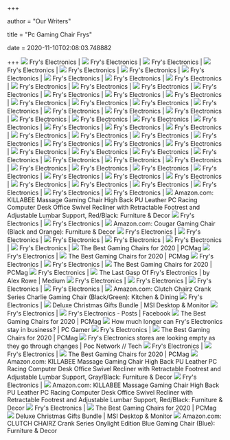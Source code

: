 +++
        
author = "Our Writers"
        
title = "Pc Gaming Chair Frys"
        
date = 2020-11-10T02:08:03.748882
        
+++
[ ![](https://images.frys.com/art/product/big/9323320.01.big.jpg)](https://images.frys.com/art/product/big/9323320.01.big.jpg) Fry's Electronics |
[ ![](https://images.frys.com/art/product/big/9565142.03.big.jpg)](https://images.frys.com/art/product/big/9565142.03.big.jpg) Fry's Electronics |
[ ![](https://images.frys.com/art/product/big/9751894.01.big.jpg)](https://images.frys.com/art/product/big/9751894.01.big.jpg) Fry's Electronics |
[ ![](https://images.frys.com/art/product/big/9323340.01.big.jpg)](https://images.frys.com/art/product/big/9323340.01.big.jpg) Fry's Electronics |
[ ![](https://images.frys.com/art/product/big/9751074.01.big.jpg)](https://images.frys.com/art/product/big/9751074.01.big.jpg) Fry's Electronics |
[ ![](https://images.frys.com/art/product/big/9752024.01.big.jpg)](https://images.frys.com/art/product/big/9752024.01.big.jpg) Fry's Electronics |
[ ![](https://images.frys.com/art/product/big/9323410.01.big.jpg)](https://images.frys.com/art/product/big/9323410.01.big.jpg) Fry's Electronics |
[ ![](https://images.frys.com/art/product/big/9395180.01.big.jpg)](https://images.frys.com/art/product/big/9395180.01.big.jpg) Fry's Electronics |
[ ![](https://images.frys.com/art/product/big/9820075.01.big.jpg)](https://images.frys.com/art/product/big/9820075.01.big.jpg) Fry's Electronics |
[ ![](https://images.frys.com/art/product/big/9661413.01.big.jpg)](https://images.frys.com/art/product/big/9661413.01.big.jpg) Fry's Electronics |
[ ![](https://images.frys.com/art/product/big/10008801.01.big.jpg)](https://images.frys.com/art/product/big/10008801.01.big.jpg) Fry's Electronics |
[ ![](https://images.frys.com/art/product/big/9752034.04.big.jpg)](https://images.frys.com/art/product/big/9752034.04.big.jpg) Fry's Electronics |
[ ![](https://images.frys.com/art/product/big/9323360.04.big.jpg)](https://images.frys.com/art/product/big/9323360.04.big.jpg) Fry's Electronics |
[ ![](https://images.frys.com/art/product/big/9323400.01.big.jpg)](https://images.frys.com/art/product/big/9323400.01.big.jpg) Fry's Electronics |
[ ![](https://images.frys.com/art/product/big/9323320.02.big.jpg)](https://images.frys.com/art/product/big/9323320.02.big.jpg) Fry's Electronics |
[ ![](https://images.frys.com/art/product/big/9802835.01.big.jpg)](https://images.frys.com/art/product/big/9802835.01.big.jpg) Fry's Electronics |
[ ![](https://images.frys.com/art/product/big/9752024.07.big.jpg)](https://images.frys.com/art/product/big/9752024.07.big.jpg) Fry's Electronics |
[ ![](https://images.frys.com/art/product/big/10008801.02.big.jpg)](https://images.frys.com/art/product/big/10008801.02.big.jpg) Fry's Electronics |
[ ![](https://images.frys.com/art/product/big/9605823.02.big.jpg)](https://images.frys.com/art/product/big/9605823.02.big.jpg) Fry's Electronics |
[ ![](https://images.frys.com/art/product/big/9565142.02.big.jpg)](https://images.frys.com/art/product/big/9565142.02.big.jpg) Fry's Electronics |
[ ![](https://images.frys.com/art/product/big/9661413.03.big.jpg)](https://images.frys.com/art/product/big/9661413.03.big.jpg) Fry's Electronics |
[ ![](https://images.frys.com/art/product/big/9820275.01.big.jpg)](https://images.frys.com/art/product/big/9820275.01.big.jpg) Fry's Electronics |
[ ![](https://images.frys.com/art/product/big/9661473.03.big.jpg)](https://images.frys.com/art/product/big/9661473.03.big.jpg) Fry's Electronics |
[ ![](https://images.frys.com/art/product/big/9323390.02.big.jpg)](https://images.frys.com/art/product/big/9323390.02.big.jpg) Fry's Electronics |
[ ![](https://images.frys.com/art/product/big/9323340.04.big.jpg)](https://images.frys.com/art/product/big/9323340.04.big.jpg) Fry's Electronics |
[ ![](https://images.frys.com/art/product/big/9026857.06.big.jpg)](https://images.frys.com/art/product/big/9026857.06.big.jpg) Fry's Electronics |
[ ![](https://images.frys.com/art/product/big/9323360.01.big.jpg)](https://images.frys.com/art/product/big/9323360.01.big.jpg) Fry's Electronics |
[ ![](https://images.frys.com/art/product/big/9026877.02.big.jpg)](https://images.frys.com/art/product/big/9026877.02.big.jpg) Fry's Electronics |
[ ![](https://images.frys.com/art/product/big/9605823.06.big.jpg)](https://images.frys.com/art/product/big/9605823.06.big.jpg) Fry's Electronics |
[ ![](https://images.frys.com/art/product/big/9820105.04.big.jpg)](https://images.frys.com/art/product/big/9820105.04.big.jpg) Fry's Electronics |
[ ![](https://images.frys.com/art/product/big/9605823.04.big.jpg)](https://images.frys.com/art/product/big/9605823.04.big.jpg) Fry's Electronics |
[ ![](https://images.frys.com/art/product/big/9140548.02.big.jpg)](https://images.frys.com/art/product/big/9140548.02.big.jpg) Fry's Electronics |
[ ![](https://images.frys.com/art/product/big/9752474.05.big.jpg)](https://images.frys.com/art/product/big/9752474.05.big.jpg) Fry's Electronics |
[ ![](https://images.frys.com/art/product/big/9323340.02.big.jpg)](https://images.frys.com/art/product/big/9323340.02.big.jpg) Fry's Electronics |
[ ![](https://images.frys.com/art/product/big/9975016.08.big.jpg)](https://images.frys.com/art/product/big/9975016.08.big.jpg) Fry's Electronics |
[ ![](https://images.frys.com/art/product/big/9395180.03.big.jpg)](https://images.frys.com/art/product/big/9395180.03.big.jpg) Fry's Electronics |
[ ![](https://images.frys.com/art/product/big/9605823.11.big.jpg)](https://images.frys.com/art/product/big/9605823.11.big.jpg) Fry's Electronics |
[ ![](https://images.frys.com/art/product/big/9323400.06.big.jpg)](https://images.frys.com/art/product/big/9323400.06.big.jpg) Fry's Electronics |
[ ![](https://images.frys.com/art/product/big/9323410.06.big.jpg)](https://images.frys.com/art/product/big/9323410.06.big.jpg) Fry's Electronics |
[ ![](https://images.frys.com/art/product/big/9951066.04.big.jpg)](https://images.frys.com/art/product/big/9951066.04.big.jpg) Fry's Electronics |
[ ![](https://images.frys.com/art/product/big/9323410.08.big.jpg)](https://images.frys.com/art/product/big/9323410.08.big.jpg) Fry's Electronics |
[ ![](https://images.frys.com/art/product/big/9820275.02.big.jpg)](https://images.frys.com/art/product/big/9820275.02.big.jpg) Fry's Electronics |
[ ![](https://images.frys.com/art/product/big/9323410.04.big.jpg)](https://images.frys.com/art/product/big/9323410.04.big.jpg) Fry's Electronics |
[ ![](https://images.frys.com/art/product/big/9752464.02.big.jpg)](https://images.frys.com/art/product/big/9752464.02.big.jpg) Fry's Electronics |
[ ![](https://images.frys.com/art/product/big/10034211.01.big.jpg)](https://images.frys.com/art/product/big/10034211.01.big.jpg) Fry's Electronics |
[ ![](https://images.frys.com/art/product/big/9323400.05.big.jpg)](https://images.frys.com/art/product/big/9323400.05.big.jpg) Fry's Electronics |
[ ![](https://images.frys.com/art/product/big/9323410.03.big.jpg)](https://images.frys.com/art/product/big/9323410.03.big.jpg) Fry's Electronics |
[ ![](https://images.frys.com/art/product/big/9323320.05.big.jpg)](https://images.frys.com/art/product/big/9323320.05.big.jpg) Fry's Electronics |
[ ![](https://images.frys.com/art/product/big/9820105.03.big.jpg)](https://images.frys.com/art/product/big/9820105.03.big.jpg) Fry's Electronics |
[ ![](https://images.frys.com/art/product/big/9323400.04.big.jpg)](https://images.frys.com/art/product/big/9323400.04.big.jpg) Fry's Electronics |
[ ![](https://images.frys.com/art/product/300x300/9751074.10.prod.jpg)](https://images.frys.com/art/product/300x300/9751074.10.prod.jpg) Fry's Electronics |
[ ![](https://images.frys.com/art/product/big/9947746.01.big.jpg)](https://images.frys.com/art/product/big/9947746.01.big.jpg) Fry's Electronics |
[ ![](https://images.frys.com/art/product/big/9752474.04.big.jpg)](https://images.frys.com/art/product/big/9752474.04.big.jpg) Fry's Electronics |
[ ![](https://images.frys.com/art/product/big/9026977.07.big.jpg)](https://images.frys.com/art/product/big/9026977.07.big.jpg) Fry's Electronics |
[ ![](https://images.frys.com/art/product/big/10037011.01.big.jpg)](https://images.frys.com/art/product/big/10037011.01.big.jpg) Fry's Electronics |
[ ![](https://images.frys.com/art/product/big/9323310.05.big.jpg)](https://images.frys.com/art/product/big/9323310.05.big.jpg) Fry's Electronics |
[ ![](https://images.frys.com/art/product/big/9752034.05.big.jpg)](https://images.frys.com/art/product/big/9752034.05.big.jpg) Fry's Electronics |
[ ![](https://images.frys.com/art/product/big/9605823.07.big.jpg)](https://images.frys.com/art/product/big/9605823.07.big.jpg) Fry's Electronics |
[ ![](https://images-na.ssl-images-amazon.com/images/I/61zjmoZLRzL._AC_SX522_.jpg)](https://images-na.ssl-images-amazon.com/images/I/61zjmoZLRzL._AC_SX522_.jpg) Amazon.com: KILLABEE Massage Gaming Chair High Back PU Leather PC Racing  Computer Desk Office Swivel Recliner with Retractable Footrest and  Adjustable Lumbar Support, Red/Black: Furniture & Decor
[ ![](https://images.frys.com/art/product/big/9323400.03.big.jpg)](https://images.frys.com/art/product/big/9323400.03.big.jpg) Fry's Electronics |
[ ![](https://images.frys.com/art/product/big/9140548.05.big.jpg)](https://images.frys.com/art/product/big/9140548.05.big.jpg) Fry's Electronics |
[ ![](https://images-na.ssl-images-amazon.com/images/I/61aXcenyrWL._AC_SX522_.jpg)](https://images-na.ssl-images-amazon.com/images/I/61aXcenyrWL._AC_SX522_.jpg) Amazon.com: Cougar Gaming Chair (Black and Orange): Furniture & Decor
[ ![](https://images.frys.com/art/product/big/9975016.05.big.jpg)](https://images.frys.com/art/product/big/9975016.05.big.jpg) Fry's Electronics |
[ ![](https://images.frys.com/art/product/big/9565142.12.big.jpg)](https://images.frys.com/art/product/big/9565142.12.big.jpg) Fry's Electronics |
[ ![](https://images.frys.com/art/product/big/9026977.06.big.jpg)](https://images.frys.com/art/product/big/9026977.06.big.jpg) Fry's Electronics |
[ ![](https://images.frys.com/art/product/big/9323400.02.big.jpg)](https://images.frys.com/art/product/big/9323400.02.big.jpg) Fry's Electronics |
[ ![](https://images.frys.com/art/product/big/9266129.08.big.jpg)](https://images.frys.com/art/product/big/9266129.08.big.jpg) Fry's Electronics |
[ ![](https://images.frys.com/art/product/big/9752024.04.big.jpg)](https://images.frys.com/art/product/big/9752024.04.big.jpg) Fry's Electronics |
[ ![](https://i.pcmag.com/imagery/reviews/00yJS0v45fMMdRvhAp53QsN-4..1569474653.jpg)](https://i.pcmag.com/imagery/reviews/00yJS0v45fMMdRvhAp53QsN-4..1569474653.jpg) The Best Gaming Chairs for 2020 | PCMag
[ ![](https://images.frys.com/art/product/big/9026887.01.big.jpg)](https://images.frys.com/art/product/big/9026887.01.big.jpg) Fry's Electronics |
[ ![](https://i.pcmag.com/imagery/roundups/01nItxF7gLV1QBkVufORlYb-6..1589994508.jpg)](https://i.pcmag.com/imagery/roundups/01nItxF7gLV1QBkVufORlYb-6..1589994508.jpg) The Best Gaming Chairs for 2020 | PCMag
[ ![](https://images.frys.com/art/product/big/9140548.07.big.jpg)](https://images.frys.com/art/product/big/9140548.07.big.jpg) Fry's Electronics |
[ ![](https://images.frys.com/art/product/big/9752034.09.big.jpg)](https://images.frys.com/art/product/big/9752034.09.big.jpg) Fry's Electronics |
[ ![](https://i.pcmag.com/imagery/roundups/01nItxF7gLV1QBkVufORlYb-7..1589994508.jpg)](https://i.pcmag.com/imagery/roundups/01nItxF7gLV1QBkVufORlYb-7..1589994508.jpg) The Best Gaming Chairs for 2020 | PCMag
[ ![](https://images.frys.com/art/product/big/9565142.06.big.jpg)](https://images.frys.com/art/product/big/9565142.06.big.jpg) Fry's Electronics |
[ ![](https://miro.medium.com/max/8064/1*Uf8gMjqzJjcghRS3_wAZZw.jpeg)](https://miro.medium.com/max/8064/1*Uf8gMjqzJjcghRS3_wAZZw.jpeg) The Last Gasp Of Fry's Electronics | by Alex Rowe | Medium
[ ![](https://images.frys.com/art/product/big/9820105.02.big.jpg)](https://images.frys.com/art/product/big/9820105.02.big.jpg) Fry's Electronics |
[ ![](https://images.frys.com/art/product/big/9751894.02.big.jpg)](https://images.frys.com/art/product/big/9751894.02.big.jpg) Fry's Electronics |
[ ![](https://images.frys.com/art/product/big/9395180.02.big.jpg)](https://images.frys.com/art/product/big/9395180.02.big.jpg) Fry's Electronics |
[ ![](https://images.frys.com/art/product/big/9947746.02.big.jpg)](https://images.frys.com/art/product/big/9947746.02.big.jpg) Fry's Electronics |
[ ![](https://m.media-amazon.com/images/I/51LW900N7AL._AC_UL400_.jpg)](https://m.media-amazon.com/images/I/51LW900N7AL._AC_UL400_.jpg) Amazon.com: Clutch Chairz Crank Series Charlie Gaming Chair (Black/Green):  Kitchen & Dining
[ ![](https://images.frys.com/art/product/big/9947706.01.big.jpg)](https://images.frys.com/art/product/big/9947706.01.big.jpg) Fry's Electronics |
[ ![](https://storage-asset.msi.com/event/spb/2018/everything-xmas/images/buy.png)](https://storage-asset.msi.com/event/spb/2018/everything-xmas/images/buy.png) Deluxe Christmas Gifts Bundle | MSI Desktop & Monitor
[ ![](https://images.frys.com/art/product/big/9140548.04.big.jpg)](https://images.frys.com/art/product/big/9140548.04.big.jpg) Fry's Electronics |
[ ![](https://lookaside.fbsbx.com/lookaside/crawler/media/?media_id=2534938089919989&get_thumbnail=1)](https://lookaside.fbsbx.com/lookaside/crawler/media/?media_id=2534938089919989&get_thumbnail=1) Fry's Electronics - Posts | Facebook
[ ![](https://i.pcmag.com/imagery/roundups/01nItxF7gLV1QBkVufORlYb-1..1569470766.jpg)](https://i.pcmag.com/imagery/roundups/01nItxF7gLV1QBkVufORlYb-1..1569470766.jpg) The Best Gaming Chairs for 2020 | PCMag
[ ![](https://cdn.mos.cms.futurecdn.net/z5tscWUhKph65NZmrSyekE.jpg)](https://cdn.mos.cms.futurecdn.net/z5tscWUhKph65NZmrSyekE.jpg) How much longer can Fry's Electronics stay in business? | PC Gamer
[ ![](https://images.frys.com/art/product/big/9752464.01.big.jpg)](https://images.frys.com/art/product/big/9752464.01.big.jpg) Fry's Electronics |
[ ![](https://i.pcmag.com/imagery/reviews/05M2VRmFx3cbsxWcFgLzICh-4.1569481434.fit_lpad.size_625x365.jpg)](https://i.pcmag.com/imagery/reviews/05M2VRmFx3cbsxWcFgLzICh-4.1569481434.fit_lpad.size_625x365.jpg) The Best Gaming Chairs for 2020 | PCMag
[ ![](https://i1.wp.com/www.pocnetwork.net/wp-content/zuploads/2019/11/FrysElectronics.jpg?resize=702%2C336&quality=97&strip=all&ssl=1)](https://i1.wp.com/www.pocnetwork.net/wp-content/zuploads/2019/11/FrysElectronics.jpg?resize=702%2C336&quality=97&strip=all&ssl=1) Fry's Electronics stores are looking empty as they go through changes | Poc  Network // Tech
[ ![](https://images.frys.com/art/product/300x300/10032551.01.prod.jpg)](https://images.frys.com/art/product/300x300/10032551.01.prod.jpg) Fry's Electronics |
[ ![](https://images.frys.com/art/product/big/9751894.03.big.jpg)](https://images.frys.com/art/product/big/9751894.03.big.jpg) Fry's Electronics |
[ ![](https://i.pcmag.com/imagery/reviews/05ryEJEWbdfKcCqiRSskgwB-3.1569476658.fit_lpad.size_625x365.jpg)](https://i.pcmag.com/imagery/reviews/05ryEJEWbdfKcCqiRSskgwB-3.1569476658.fit_lpad.size_625x365.jpg) The Best Gaming Chairs for 2020 | PCMag
[ ![](https://m.media-amazon.com/images/S/aplus-media/vc/09c9ce8d-3afb-4565-94af-6045a4a4946f.__CR0,0,300,300_PT0_SX300_V1___.jpg)](https://m.media-amazon.com/images/S/aplus-media/vc/09c9ce8d-3afb-4565-94af-6045a4a4946f.__CR0,0,300,300_PT0_SX300_V1___.jpg) Amazon.com: KILLABEE Massage Gaming Chair High Back PU Leather PC Racing  Computer Desk Office Swivel Recliner with Retractable Footrest and  Adjustable Lumbar Support, Gray/Black: Furniture & Decor
[ ![](https://images.frys.com/art/product/300x300/9026937.01.prod.jpg)](https://images.frys.com/art/product/300x300/9026937.01.prod.jpg) Fry's Electronics |
[ ![](https://images-na.ssl-images-amazon.com/images/I/71pShOsiRhL._AC_SX679_.jpg)](https://images-na.ssl-images-amazon.com/images/I/71pShOsiRhL._AC_SX679_.jpg) Amazon.com: KILLABEE Massage Gaming Chair High Back PU Leather PC Racing  Computer Desk Office Swivel Recliner with Retractable Footrest and  Adjustable Lumbar Support, Red/Black: Furniture & Decor
[ ![](https://images.frys.com/art/product/big/9140548.06.big.jpg)](https://images.frys.com/art/product/big/9140548.06.big.jpg) Fry's Electronics |
[ ![](https://i.pcmag.com/imagery/reviews/06nlRmfgkjTbXNcU26Qcgy3-3.1569474033.fit_lpad.size_625x365.jpg)](https://i.pcmag.com/imagery/reviews/06nlRmfgkjTbXNcU26Qcgy3-3.1569474033.fit_lpad.size_625x365.jpg) The Best Gaming Chairs for 2020 | PCMag
[ ![](https://storage-asset.msi.com/event/spb/2018/everything-xmas/images/chair.png)](https://storage-asset.msi.com/event/spb/2018/everything-xmas/images/chair.png) Deluxe Christmas Gifts Bundle | MSI Desktop & Monitor
[ ![](https://images-na.ssl-images-amazon.com/images/I/61kIsCOu74L._AC_SX522_.jpg)](https://images-na.ssl-images-amazon.com/images/I/61kIsCOu74L._AC_SX522_.jpg) Amazon.com: CLUTCH CHAIRZ Crank Series Onylight Edition Blue Gaming Chair  (Blue): Furniture & Decor
